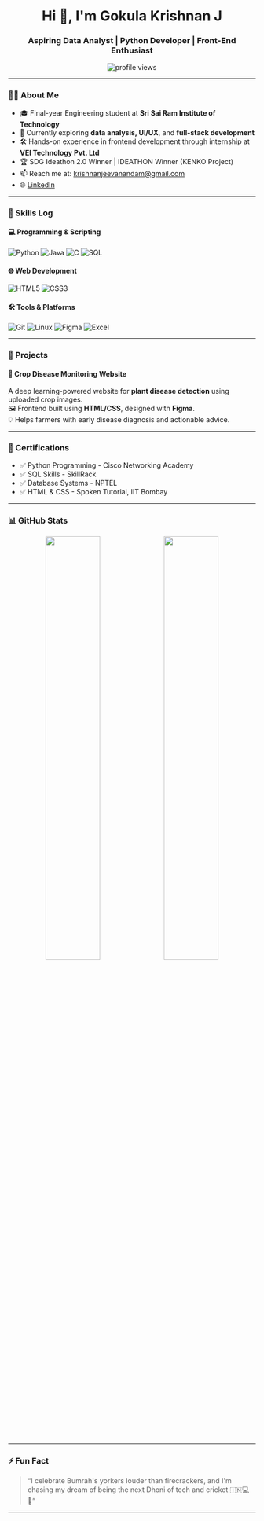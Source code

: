 <h1 align="center">Hi 👋, I'm Gokula Krishnan J</h1>
<h3 align="center">Aspiring Data Analyst | Python Developer | Front-End Enthusiast</h3>

<p align="center">
  <img src="https://komarev.com/ghpvc/?username=gokulakrishnan-j&label=Profile%20views&color=0e75b6&style=flat" alt="profile views" />
</p>

---

### 🧑‍💼 About Me

- 🎓 Final-year Engineering student at **Sri Sai Ram Institute of Technology**
- 🌱 Currently exploring **data analysis, UI/UX**, and **full-stack development**
- 🛠️ Hands-on experience in frontend development through internship at **VEI Technology Pvt. Ltd**
- 🏆 SDG Ideathon 2.0 Winner | IDEATHON Winner (KENKO Project)
- 📫 Reach me at: [krishnanjeevanandam@gmail.com](mailto:krishnanjeevanandam@gmail.com)
- 🌐 [LinkedIn](https://www.linkedin.com/in/gokula-krishnan-jeevanandam-112b68227/)

---

### 🧠 Skills Log

#### 💻 Programming & Scripting
![Python](https://img.shields.io/badge/Python-3776AB?style=flat&logo=python&logoColor=white)
![Java](https://img.shields.io/badge/Java-007396?style=flat&logo=java&logoColor=white)
![C](https://img.shields.io/badge/C-00599C?style=flat&logo=c&logoColor=white)
![SQL](https://img.shields.io/badge/SQL-4479A1?style=flat&logo=sqlite&logoColor=white)

#### 🌐 Web Development
![HTML5](https://img.shields.io/badge/HTML5-E34F26?style=flat&logo=html5&logoColor=white)
![CSS3](https://img.shields.io/badge/CSS3-1572B6?style=flat&logo=css3&logoColor=white)

#### 🛠️ Tools & Platforms
![Git](https://img.shields.io/badge/Git-F05032?style=flat&logo=git&logoColor=white)
![Linux](https://img.shields.io/badge/Linux-FCC624?style=flat&logo=linux&logoColor=black)
![Figma](https://img.shields.io/badge/Figma-F24E1E?style=flat&logo=figma&logoColor=white)
![Excel](https://img.shields.io/badge/Microsoft_Excel-217346?style=flat&logo=microsoft-excel&logoColor=white)

---

### 📂 Projects

#### 🌾 Crop Disease Monitoring Website
A deep learning-powered website for **plant disease detection** using uploaded crop images.  
🖼️ Frontend built using **HTML/CSS**, designed with **Figma**.  
💡 Helps farmers with early disease diagnosis and actionable advice.

---

### 📜 Certifications

- ✅ Python Programming - Cisco Networking Academy  
- ✅ SQL Skills - SkillRack  
- ✅ Database Systems - NPTEL  
- ✅ HTML & CSS - Spoken Tutorial, IIT Bombay

---

### 📊 GitHub Stats

<p align="center">
  <img src="https://github-readme-stats.vercel.app/api?username=gokulakrishnan-j&show_icons=true&theme=radical" width="47%" />
  <img src="https://github-readme-streak-stats.herokuapp.com/?user=gokulakrishnan-j&theme=radical" width="47%" />
</p>

---

### ⚡ Fun Fact

> “I celebrate Bumrah's yorkers louder than firecrackers, and I'm chasing my dream of being the next Dhoni of tech and cricket 🇮🇳💻🏏”

---

